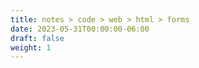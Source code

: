 ```yaml
---
title: notes > code > web > html > forms
date: 2023-05-31T00:00:00-06:00
draft: false
weight: 1
---
```

